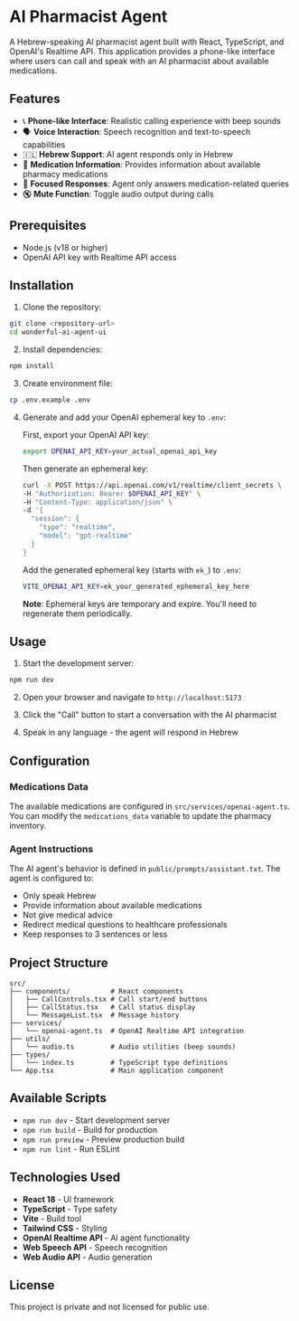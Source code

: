# AI Pharmacist Agent

A Hebrew-speaking AI pharmacist agent built with React, TypeScript, and OpenAI's Realtime API. This application provides a phone-like interface where users can call and speak with an AI pharmacist about available medications.

## Features

- 📞 **Phone-like Interface**: Realistic calling experience with beep sounds
- 🗣️ **Voice Interaction**: Speech recognition and text-to-speech capabilities
- 🇮🇱 **Hebrew Support**: AI agent responds only in Hebrew
- 💊 **Medication Information**: Provides information about available pharmacy medications
- 🎯 **Focused Responses**: Agent only answers medication-related queries
- 🔇 **Mute Function**: Toggle audio output during calls

## Prerequisites

- Node.js (v18 or higher)
- OpenAI API key with Realtime API access

## Installation

1. Clone the repository:
```bash
git clone <repository-url>
cd wonderful-ai-agent-ui
```

2. Install dependencies:
```bash
npm install
```

3. Create environment file:
```bash
cp .env.example .env
```

4. Generate and add your OpenAI ephemeral key to `.env`:

   First, export your OpenAI API key:
   ```bash
   export OPENAI_API_KEY=your_actual_openai_api_key
   ```

   Then generate an ephemeral key:
   ```bash
   curl -X POST https://api.openai.com/v1/realtime/client_secrets \
   -H "Authorization: Bearer $OPENAI_API_KEY" \
   -H "Content-Type: application/json" \
   -d '{
     "session": {
       "type": "realtime",
       "model": "gpt-realtime"
     }
   }
   ```

   Add the generated ephemeral key (starts with `ek_`) to `.env`:
   ```bash
   VITE_OPENAI_API_KEY=ek_your_generated_ephemeral_key_here
   ```

   **Note**: Ephemeral keys are temporary and expire. You'll need to regenerate them periodically.

## Usage

1. Start the development server:
```bash
npm run dev
```

2. Open your browser and navigate to `http://localhost:5173`

3. Click the "Call" button to start a conversation with the AI pharmacist

4. Speak in any language - the agent will respond in Hebrew

## Configuration

### Medications Data

The available medications are configured in `src/services/openai-agent.ts`. You can modify the `medications_data` variable to update the pharmacy inventory.

### Agent Instructions

The AI agent's behavior is defined in `public/prompts/assistant.txt`. The agent is configured to:
- Only speak Hebrew
- Provide information about available medications
- Not give medical advice
- Redirect medical questions to healthcare professionals
- Keep responses to 3 sentences or less

## Project Structure

```
src/
├── components/          # React components
│   ├── CallControls.tsx # Call start/end buttons
│   ├── CallStatus.tsx   # Call status display
│   └── MessageList.tsx  # Message history
├── services/
│   └── openai-agent.ts  # OpenAI Realtime API integration
├── utils/
│   └── audio.ts         # Audio utilities (beep sounds)
├── types/
│   └── index.ts         # TypeScript type definitions
└── App.tsx              # Main application component
```

## Available Scripts

- `npm run dev` - Start development server
- `npm run build` - Build for production
- `npm run preview` - Preview production build
- `npm run lint` - Run ESLint

## Technologies Used

- **React 18** - UI framework
- **TypeScript** - Type safety
- **Vite** - Build tool
- **Tailwind CSS** - Styling
- **OpenAI Realtime API** - AI agent functionality
- **Web Speech API** - Speech recognition
- **Web Audio API** - Audio generation

## License

This project is private and not licensed for public use.
